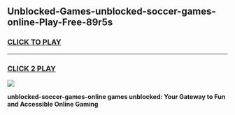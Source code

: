 
## Unblocked-Games-unblocked-soccer-games-online-Play-Free-89r5s
<h3>
<a href="https://premium76.site?title=unblocked-soccer-games-online&ref=15A">CLICK TO PLAY</a></h3>
<hr>

<h3>
<a href="https://premium76.site?title=unblocked-soccer-games-online&ref=15A">CLICK 2 PLAY</a>
  
</h3>

<a href="https://premium76.site?title=unblocked-soccer-games-online&ref=15A"><img src="https://clearcache.store/games.png"></a>


**unblocked-soccer-games-online games unblocked: Your Gateway to Fun and Accessible Online Gaming**

